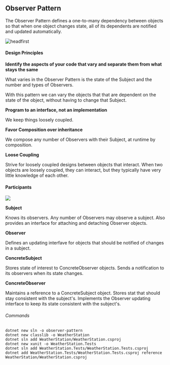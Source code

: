 ## Observer Pattern

The Observer Pattern defines a one-to-many dependency between objects so that when one object changes state, all of its dependents are notified and updated automatically.

<img src="https://learning.oreilly.com/api/v2/epubs/urn:orm:book:9781492077992/files/assets/f0057-01.png" alt="headfirst"/>

#### Design Principles

**Identify the aspects of your code that vary and separate them from what stays the same**

What varies in the Observer Pattern is the state of the Subject and the number and types of Observers.

With this pattern we can vary the objects that that are dependent on the state of the object, without having to change that Subject.

**Program to an interface, not an implementation**

We keep things loosely coupled.

**Favor Composition over inheritance**

We compose any number of Observers with their Subject, at runtime by composition.

**Loose Coupling**

Strive for loosely coupled designs between objects that interact. When two objects are loosely coupled, they can interact, but they typically have very little knowledge of each other.

#### Participants

<img src="https://learning.oreilly.com/api/v2/epubs/urn:orm:book:0201633612/files/graphics/pg294fig01.jpg">
<br>

**Subject**

Knows its observers. Any number of Observers may observe a subject.
Also provides an interface for attaching and detaching Observer objects.

**Observer**

Defines an updating interfave for objects that should be notified of changes in a subject.

**ConcreteSubject**

Stores state of interest to ConcreteObserver objects.
Sends a notification to its observers when its state changes.

**ConcreteObserver**

Maintains a reference to a ConcreteSubject object.
Stores stat that should stay consistent with the subject's.
Implements the Observer updating interface to keep its state consistent with the subject's.


###### Commands
```
dotnet new sln -o observer-pattern
dotnet new classlib -o WeatherStation
dotnet sln add WeatherStation/WeatherStation.csproj
dotnet new xunit -o WeatherStation.Tests
dotnet sln add WeatherStation.Tests/WeatherStation.Tests.csproj
dotnet add WeatherStation.Tests/WeatherStation.Tests.csproj reference WeatherStation/WeatherStation.csproj
```